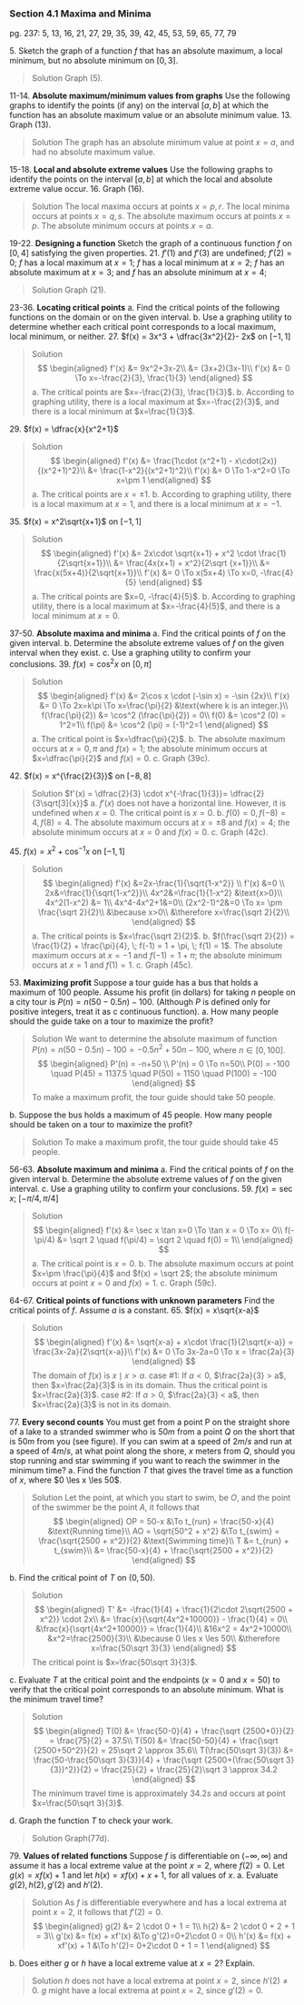 ### Section 4.1 Maxima and Minima
pg. 237: 5, 13, 16, 21, 27, 29, 35, 39, 42, 45, 53, 59, 65, 77, 79

 5\. Sketch the graph of a function $f$ that has an absolute maximum, a local minimum, but no absolute minimum on $[0, 3]$.
 >Solution
Graph (5).

11-14\. **Absolute maximum/minimum values from graphs** Use the following graphs to identify the points (if any) on the interval $[a, b]$ at which the function has an absolute maximum value or an absolute minimum value.
13\. Graph (13).
 >Solution
 The graph has an absolute minimum value at point $x=a$, and had no absolute maximum value.

15-18\. **Local and absolute extreme values** Use the following graphs to identify the points on the interval $[a, b]$ at which the local and absolute extreme value occur.
16\. Graph (16).
>Solution
The local maxima occurs at points $x=p, r$.
The local minima occurs at points $x=q, s$.
The absolute maximum occurs at points $x=p$.
The absolute minimum occurs at points $x=a$.

19-22\. **Designing a function**  Sketch the graph of a continuous function $f$ on $[0, 4]$ satisfying the given properties.
21\. $f'(1)$ and $f'(3)$ are undefined; $f'(2) = 0$; $f$ has a local maximum at $x=1$;  $f$ has a local minimum at $x=2$;  $f$ has an absolute maximum at $x=3$; and  $f$ has an absolute  minimum at $x=4$;
 >Solution
 Graph (21).

23-36\. **Locating critical points**
a. Find the critical points of the following functions on the domain or on the given interval.
b. Use a graphing utility to determine whether each critical point corresponds to a local maximum, local minimum, or neither.
27\. $f(x) = 3x^3 + \dfrac{3x^2}{2}- 2x$ on $[-1, 1]$
>Solution
$$
\begin{aligned}
f'(x) &= 9x^2+3x-2\\
&= (3x+2)(3x-1)\\
f'(x) &= 0 \To x=-\frac{2}{3}, \frac{1}{3}
\end{aligned}
$$
a. The critical points are $x=-\frac{2}{3}, \frac{1}{3}$.
b. According to graphing utility, there is a local maximum at $x=-\frac{2}{3}$, and there is a local minimum at $x=\frac{1}{3}$.

<!-- pagebreak -->
29\. $f(x) = \dfrac{x}{x^2+1}$
>Solution
$$
\begin{aligned}
f'(x) &= \frac{1\cdot (x^2+1) - x\cdot(2x)}{(x^2+1)^2}\\
&= \frac{1-x^2}{(x^2+1)^2}\\
f'(x) &= 0 \To 1-x^2=0 \To x=\pm 1
\end{aligned}
$$
a. The critical points are $x=\pm 1$.
b. According to graphing utility, there is a local maximum at $x=1$, and there is a local minimum at $x=-1$.

35\. $f(x) = x^2\sqrt{x+1}$ on $[-1, 1]$
>Solution
$$
\begin{aligned}
f'(x) &= 2x\cdot \sqrt{x+1} + x^2 \cdot \frac{1}{2\sqrt{x+1}}\\
&= \frac{4x(x+1) + x^2}{2\sqrt {x+1}}\\
&= \frac{x(5x+4)}{2\sqrt{x+1}}\\
f'(x) &= 0 \To x(5x+4) \To x=0, -\frac{4}{5}
\end{aligned}
$$
a. The critical points are $x=0, -\frac{4}{5}$.
b. According to graphing utility, there is a local maximum at $x=-\frac{4}{5}$, and there is a local minimum  at $x=0$.

37-50\. **Absolute maxima and minima**
a. Find the critical points of $f$ on the given interval.
b. Determine the absolute extreme values of $f$ on the given interval when they exist.
c. Use a graphing utility to confirm your conclusions.
39\. $f(x) = \cos^2 x$ on $[0, \pi]$
>Solution
$$
\begin{aligned}
f'(x) &= 2\cos x \cdot (-\sin x) = -\sin {2x}\\
f'(x) &= 0 \To 2x=k\pi \To x=\frac{\pi}{2} &\text{where k is an integer.}\\
f(\frac{\pi}{2}) &= \cos^2 (\frac{\pi}{2}) = 0\\
f(0) &= \cos^2 (0) = 1^2=1\\
f(\pi) &= \cos^2 (\pi) = (-1)^2=1
\end{aligned}
$$
a. The critical point is $x=\dfrac{\pi}{2}$.
b. The absolute maximum occurs at $x=0, \pi$ and $f(x) = 1$; the absolute minimum occurs at $x=\dfrac{\pi}{2}$ and $f(x) = 0$.
c. Graph (39c).

42\. $f(x) =  x^{\frac{2}{3}}$ on $[-8, 8]$
>Solution
$f'(x) = \dfrac{2}{3} \cdot x^{-\frac{1}{3}}= \dfrac{2}{3\sqrt[3]{x}}$
a. $f'(x)$ does not have a horizontal line. However, it is undefined when $x=0$. The critical point is $x=0$.
b. $f(0) = 0, f(-8) = 4, f(8) = 4$. The absolute maximum occurs at $x=\pm 8$ and $f(x) = 4$; the absolute minimum occurs at $x=0$ and $f(x) = 0$.
c. Graph (42c).

45\. $f(x) =  x^2 + \cos^{-1} x$ on $[-1, 1]$
>Solution
$$
\begin{aligned}
f'(x) &=2x-\frac{1}{\sqrt{1-x^2}} \\
f'(x) &=0 \\
2x&=\frac{1}{\sqrt{1-x^2}}\\
4x^2&=\frac{1}{1-x^2} &\text{x>0}\\
4x^2(1-x^2) &= 1\\
4x^4-4x^2+1&=0\\
(2x^2-1)^2&=0 \To x= \pm \frac{\sqrt 2}{2}\\
&\because x>0\\
&\therefore x=\frac{\sqrt 2}{2}\\
\end{aligned}
$$
a. The critical points is $x=\frac{\sqrt 2}{2}$.
b. $f(\frac{\sqrt 2}{2}) = \frac{1}{2} + \frac{\pi}{4},  \; f(-1) = 1 + \pi, \; f(1) = 1$. The absolute maximum occurs at $x=-1$ and $f(-1) = 1+\pi$; the absolute minimum occurs at $x=1$ and $f(1) = 1$.
c. Graph (45c).

53\. **Maximizing profit** Suppose a tour guide has a bus that holds a maximum of 100 people. Assume his profit (in dollars) for taking $n$ people on a city tour is $P(n)=n(50-0.5n) - 100$. (Although $P$ is defined only for positive integers, treat it as c continuous function).
a. How many people should the guide take on a tour to maximize the profit?
>Solution
We want to determine the absolute maximum of function $P(n)=n(50-0.5n) - 100 = -0.5n^2 + 50n-100$, where $n \in [0, 100]$.
$$
\begin{aligned}
P'(n) = -n+50 \\
P'(n) = 0 \To n=50\\
P(0) = -100 \quad P(45) = 1137.5 \quad P(50) = 1150 \quad P(100) = -100
\end{aligned}
$$
To make a maximum profit, the tour guide should take $50$ people.

b. Suppose the bus holds a maximum of 45 people. How many people should be taken on a tour to maximize the profit?
>Solution
To make a maximum profit, the tour guide should take $45$ people.

56-63\. **Absolute maximum and minima**
a. Find the critical points of $f$ on the given interval
b. Determine the absolute extreme values of $f$ on the given interval.
c. Use a graphing utility to confirm your conclusions.
59\. $f(x) = \sec x$; $[-\pi/4, \pi/4]$
>Solution
$$
\begin{aligned}
f'(x) &= \sec x \tan x=0 \To \tan x = 0 \To x= 0\\
f(-\pi/4) &= \sqrt 2 \quad f(\pi/4) = \sqrt 2 \quad f(0) = 1\\
\end{aligned}
$$
a. The critical point is $x=0$.
b. The absolute maximum occurs at point $x=\pm \frac{\pi}{4}$ and $f(x) = \sqrt 2$; the absolute minimum occurs at point $x=0$ and $f(x) = 1$.
c. Graph (59c).

64-67\. **Critical points of functions with unknown parameters** Find the critical points of $f$. Assume $a$ is a constant.
65\. $f(x) = x\sqrt{x-a}$
>Solution
$$
\begin{aligned}
f'(x) &= \sqrt{x-a} + x\cdot \frac{1}{2\sqrt{x-a}} = \frac{3x-2a}{2\sqrt{x-a}}\\
f'(x) &= 0 \To 3x-2a=0 \To x = \frac{2a}{3}
\end{aligned}
$$
The domain of $f(x)$ is $x\mid x > a$.
case #1: If $a < 0$, $\frac{2a}{3} > a$, then $x=\frac{2a}{3}$ is in its domain. Thus the critical point is $x=\frac{2a}{3}$.
case #2: If $a > 0$, $\frac{2a}{3} < a$, then $x=\frac{2a}{3}$ is not in its domain.

<!-- pagebreak -->
77\. **Every second counts** You must get from a point P on the straight shore of a lake to a stranded swimmer who is $50m$ from a point $Q$ on the short that is $50m$ from you (see figure). If you can swim at a speed of $2m/s$ and run at a speed of $4m/s$, at what point along the shore, $x$ meters from $Q$, should you stop running and star swimming if you want to reach the swimmer in the minimum time?
a. Find the function $T$ that gives the travel time as a function of $x$, where $0 \les x \les 50$.
>Solution
Let the point, at which you start to swim, be $O$,  and the point of the swimmer be the point $A$, it follows that
$$
\begin{aligned}
OP = 50-x &\To t_{run} = \frac{50-x}{4} &\text{Running time}\\
AO = \sqrt{50^2 + x^2} &\To t_{swim} = \frac{\sqrt{2500 + x^2}}{2} &\text{Swimming time}\\
T &=  t_{run} + t_{swim}\\
&= \frac{50-x}{4} + \frac{\sqrt{2500 + x^2}}{2}
\end{aligned}
$$

b. Find the critical point of $T$ on $(0, 50)$.
>Solution
$$
\begin{aligned}
T' &= -\frac{1}{4} + \frac{1}{2\cdot 2\sqrt{2500 + x^2}} \cdot 2x\\
&= \frac{x}{\sqrt{4x^2+10000}} - \frac{1}{4} = 0\\
&\frac{x}{\sqrt{4x^2+10000}} = \frac{1}{4}\\
&16x^2 = 4x^2+10000\\
&x^2=\frac{2500}{3}\\
&\because 0 \les x \les 50\\
&\therefore x=\frac{50\sqrt 3}{3}
\end{aligned}
$$
The critical point is $x=\frac{50\sqrt 3}{3}$.

c. Evaluate $T$ at the critical point and the endpoints ($x=0$ and $x=50$) to verify that the critical point corresponds to an absolute minimum. What is the minimum travel time?
>Solution
$$
\begin{aligned}
T(0) &= \frac{50-0}{4} + \frac{\sqrt {2500+0}}{2} = \frac{75}{2} = 37.5\\
T(50) &= \frac{50-50}{4} + \frac{\sqrt {2500+50^2}}{2} = 25\sqrt 2 \approx 35.6\\
T(\frac{50\sqrt 3}{3}) &= \frac{50-\frac{50\sqrt 3}{3}}{4} + \frac{\sqrt {2500+(\frac{50\sqrt 3}{3})^2}}{2} = \frac{25}{2} + \frac{25}{2}\sqrt 3 \approx 34.2
\end{aligned}
$$
The minimum travel time is approximately $34.2s$ and occurs at point $x=\frac{50\sqrt 3}{3}$.

d. Graph the function $T$ to check your work.
>Solution
Graph(77d).

79\. **Values of related functions** Suppose $f$ is differentiable on $(-\infty, \infty)$ and assume it has a local extreme value at the point $x=2$, where $f(2)=0$. Let $g(x) = xf(x) + 1$ and let $h(x) = xf(x) + x + 1$, for all values of $x$.
a. Evaluate $g(2), h(2), g'(2)$ and $h'(2)$.
>Solution
As $f$ is differentiable everywhere and has a local extrema at point $x=2$, it follows that $f'(2) = 0$.
$$
\begin{aligned}
g(2) &= 2 \cdot 0 + 1 = 1\\
h(2) &= 2 \cdot 0 + 2 + 1 = 3\\
g'(x) &= f(x) + xf'(x) &\To g'(2)=0+2\cdot 0 = 0\\
h'(x) &= f(x) + xf'(x) + 1 &\To h'(2)= 0+2\cdot 0 + 1 = 1
\end{aligned}
$$

b. Does either $g$ or $h$ have a local extreme value at $x=2$? Explain.
>Solution
$h$ does not have a local extrema at point $x=2$, since $h'(2) \ne 0$. $g$ might have a local extrema at point $x=2$, since $g'(2)=0$.
